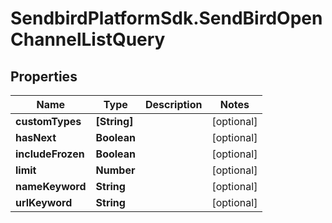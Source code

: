 # SendbirdPlatformSdk.SendBirdOpenChannelListQuery

## Properties

Name | Type | Description | Notes
------------ | ------------- | ------------- | -------------
**customTypes** | **[String]** |  | [optional] 
**hasNext** | **Boolean** |  | [optional] 
**includeFrozen** | **Boolean** |  | [optional] 
**limit** | **Number** |  | [optional] 
**nameKeyword** | **String** |  | [optional] 
**urlKeyword** | **String** |  | [optional] 


